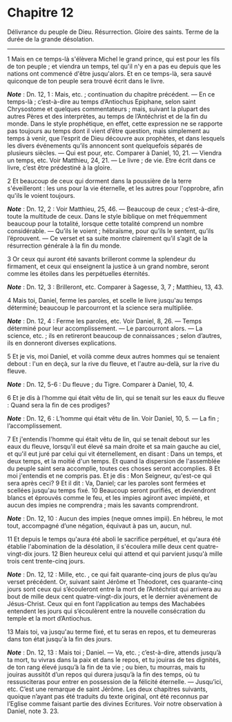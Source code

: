 # Chapitre 12

Délivrance du peuple de Dieu.
Résurrection.
Gloire des saints.
Terme de la durée de la grande désolation.

***

1 Mais en ce temps-là s'élèvera Michel le grand prince, qui est pour les fils de ton peuple ; et viendra un temps, tel qu'il n'y en a pas eu depuis que les nations ont commencé d'être jusqu'alors. Et en ce temps-là, sera sauvé quiconque de ton peuple sera trouvé écrit dans le livre.

***Note*** :  Dn. 12, 1 : Mais, etc. ; continuation du chapitre précédent. ― En ce temps-là ; c’est-à-dire au temps d’Antiochus Epiphane, selon saint Chrysostome et quelques commentateurs ; mais, suivant la plupart des autres Pères et des interprètes, au temps de l’Antéchrist et de la fin du monde. Dans le style prophétique, en effet, cette expression ne se rapporte pas toujours au temps dont il vient d’être question, mais simplement au temps à venir, que l’esprit de Dieu découvre aux prophètes, et dans lesquels les divers événements qu’ils annoncent sont quelquefois séparés de plusieurs siècles. ― Qui est pour, etc. Comparer à Daniel, 10, 21. ― Viendra un temps, etc. Voir Matthieu, 24, 21. ― Le livre ; de vie. Etre écrit dans ce livre, c’est être prédestiné à la gloire.

2 Et beaucoup de ceux qui dorment dans la poussière de la terre s'éveilleront : les uns pour la vie éternelle, et les autres pour l'opprobre, afin qu'ils le voient toujours.

***Note*** :  Dn. 12, 2 : Voir Matthieu, 25, 46. ― Beaucoup de ceux ; c’est-à-dire, toute la multitude de ceux. Dans le style biblique on met fréquemment beaucoup pour la totalité, lorsque cette totalité comprend un nombre considérable. ― Qu’ils le voient ; hébraïsme, pour qu’ils le sentent, qu’ils l’éprouvent. ― Ce verset et sa suite montre clairement qu’il s’agit de la résurrection générale à la fin du monde.

3 Or ceux qui auront été savants brilleront comme la splendeur du firmament, et ceux qui enseignent la justice à un grand nombre, seront comme les étoiles dans les perpétuelles éternités.

***Note*** :  Dn. 12, 3 : Brilleront, etc. Comparer à Sagesse, 3, 7 ; Matthieu, 13, 43.


4 Mais toi, Daniel, ferme les paroles, et scelle le livre jusqu'au temps déterminé; beaucoup le parcourront et la science sera multipliée.

***Note*** :  Dn. 12, 4 : Ferme les paroles, etc. Voir Daniel, 8, 26. ― Temps déterminé pour leur accomplissement. ― Le parcourront alors. ― La science, etc. ; ils en retireront beaucoup de connaissances ; selon d’autres, ils en donneront diverses explications.


5 Et je vis, moi Daniel, et voilà comme deux autres hommes qui se tenaient debout : l'un en deçà, sur la rive du fleuve, et l'autre au-delà, sur la rive du fleuve.

***Note*** :  Dn. 12, 5-6 : Du fleuve ; du Tigre. Comparer à Daniel, 10, 4.

6 Et je dis à l'homme qui était vêtu de lin, qui se tenait sur les eaux du fleuve : Quand sera la fin de ces prodiges?

***Note*** :  Dn. 12, 6 : L’homme qui était vêtu de lin. Voir Daniel, 10, 5. ― La fin ; l’accomplissement.

7 Et j'entendis l'homme qui était vêtu de lin, qui se tenait debout sur les eaux du fleuve, lorsqu'il eut élevé sa main droite et sa main gauche au ciel, et qu'il eut juré par celui qui vit éternellement, en disant : Dans un temps, et deux temps, et la moitié d'un temps. Et quand la dispersion de l'assemblée du peuple saint sera accomplie, toutes ces choses seront accomplies. 8 Et moi j'entendis et ne compris pas. Et je dis : Mon Seigneur, qu'est-ce qui sera après ceci? 9 Et il dit : Va, Daniel; car les paroles sont fermées et scellées jusqu'au temps fixé. 10 Beaucoup seront purifiés, et deviendront blancs et éprouvés comme le feu, et les impies agiront avec impiété, et aucun des impies ne comprendra ; mais les savants comprendront.

***Note*** :  Dn. 12, 10 : Aucun des impies (neque omnes impii). En hébreu, le mot tout, accompagné d’une négation, équivaut à pas un, aucun, nul.

11 Et depuis le temps qu'aura été aboli le sacrifice perpétuel, et qu'aura été établie l'abomination de la désolation, il s'écoulera mille deux cent quatre-vingt-dix jours. 12 Bien heureux celui qui attend et qui parvient jusqu'à mille trois cent trente-cinq jours.

***Note*** :  Dn. 12, 12 : Mille, etc. , ce qui fait quarante-cinq jours de plus qu’au verset précédent. Or, suivant saint Jérôme et Théodoret, ces quarante-cinq jours sont ceux qui s’écouleront entre la mort de l’Antéchrist qui arrivera au bout de mille deux cent quatre-vingt-dix jours, et le dernier avènement de Jésus-Christ. Ceux qui en font l’application au temps des Machabées entendent les jours qui s’écoulèrent entre la nouvelle consécration du temple et la mort d’Antiochus.

13 Mais toi, va jusqu'au terme fixé, et tu seras en repos, et tu demeureras dans ton état jusqu'à la fin des jours.

***Note*** :  Dn. 12, 13 : Mais toi ; Daniel. ― Va, etc. ; c’est-à-dire, attends jusqu’à ta mort, tu vivras dans la paix et dans le repos, et tu jouiras de tes dignités, de ton rang élevé jusqu’à la fin de ta vie ; ou bien, tu mourras, mais tu jouiras aussitôt d’un repos qui durera jusqu’à la fin des temps, où tu ressusciteras pour entrer en possession de la félicité éternelle. ― Jusqu’ici, etc. C’est une remarque de saint Jérôme. Les deux chapitres suivants, quoique n’ayant pas été traduits du texte original, ont été reconnus par l’Eglise comme faisant partie des divines Ecritures. Voir notre observation à Daniel, note 3. 23.

